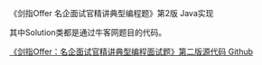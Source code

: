 《剑指Offer 名企面试官精讲典型编程题》第2版 Java实现

其中Solution类都是通过牛客网题目的代码。

[《剑指Offer：名企面试官精讲典型编程面试题》第二版源代码 Github](https://github.com/zhedahht/CodingInterviewChinese2)
